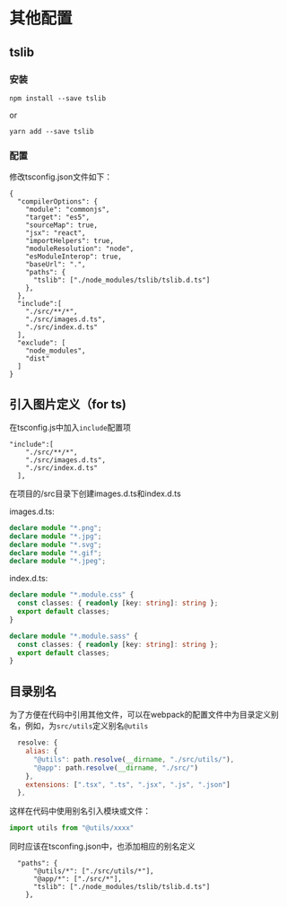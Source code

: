# 其他配置

## tslib

### 安装
  ```
  npm install --save tslib
  ```
  or
  ```
  yarn add --save tslib
  ```
### 配置
修改tsconfig.json文件如下：
```
{
  "compilerOptions": {
    "module": "commonjs",
    "target": "es5",
    "sourceMap": true,
    "jsx": "react",
    "importHelpers": true,
    "moduleResolution": "node",
    "esModuleInterop": true,
    "baseUrl": ".",
    "paths": {
      "tslib": ["./node_modules/tslib/tslib.d.ts"]
    },
  },
  "include":[
    "./src/**/*",
    "./src/images.d.ts",
    "./src/index.d.ts"
  ],
  "exclude": [
    "node_modules",
    "dist"
  ]
}
```

## 引入图片定义（for ts)
在tsconfig.js中加入`include`配置项
```
"include":[
    "./src/**/*",
    "./src/images.d.ts",
    "./src/index.d.ts"
  ],
```

在项目的/src目录下创建images.d.ts和index.d.ts

images.d.ts:

```typescript
declare module "*.png";
declare module "*.jpg";
declare module "*.svg";
declare module "*.gif";
declare module "*.jpeg";
```

index.d.ts:

```typescript
declare module "*.module.css" {
  const classes: { readonly [key: string]: string };
  export default classes;
}

declare module "*.module.sass" {
  const classes: { readonly [key: string]: string };
  export default classes;
}
```

## 目录别名

为了方便在代码中引用其他文件，可以在webpack的配置文件中为目录定义别名，例如，为`src/utils`定义别名`@utils`

```javascript
  resolve: {
    alias: {
      "@utils": path.resolve(__dirname, "./src/utils/"),
      "@app": path.resolve(__dirname, "./src/")
    },
    extensions: [".tsx", ".ts", ".jsx", ".js", ".json"]
  },
```

这样在代码中使用别名引入模块或文件：
```javascript
import utils from "@utils/xxxx"
```

同时应该在tsconfing.json中，也添加相应的别名定义

```
  "paths": {
      "@utils/*": ["./src/utils/*"],
      "@app/*": ["./src/*"],
      "tslib": ["./node_modules/tslib/tslib.d.ts"]
    },
```
